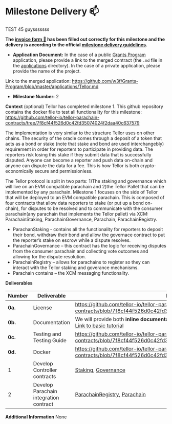 # Milestone Delivery :mailbox:

TEST 45 guysssssss

**The [invoice form :pencil:](https://docs.google.com/forms/d/e/1FAIpQLSfmNYaoCgrxyhzgoKQ0ynQvnNRoTmgApz9NrMp-hd8mhIiO0A/viewform) has been filled out correctly for this milestone and the delivery is according to the official [milestone delivery guidelines](https://github.com/w3f/Grants-Program/blob/master/docs/Support%20Docs/milestone-deliverables-guidelines.md).**

- **Application Document:** In the case of a public [Grants Program](https://github.com/w3f/Grants-Program) application, please provide a link to the merged contract (the `.md` file in the [applications](https://github.com/w3f/Grants-Program/tree/master/applications) directory). In the case of a private application, please provide the name of the project.

Link to the merged application: https://github.com/w3f/Grants-Program/blob/master/applications/Tellor.md

- **Milestone Number:** 2

**Context** (optional)
Tellor has completed milestone 1. This github repository contains the docker file to test all functionality for this milestone: https://github.com/tellor-io/tellor-parachain-contracts/tree/7f8cf44f526d0c42fd35074024f2daa40c637579

The implementation is very similar to the structure Tellor uses on other chains. The security of the oracle comes through a deposit of a token that acts as a bond or stake (note that stake and bond are used interchangebly) requirement in order for reporters to participate in providing data. The reporters risk losing this stake if they submit data that is successfully disputed. Anyone can become a reporter and push data on-chain and anyone can dispute the data for a fee. This is how Tellor is both crypto-economically secure and permissionless.

The Tellor protocol is split in two parts: 1)The staking and governance which will live on an EVM compatible parachain and 2)the Tellor Pallet that can be implemented by any parachain. Milestone 1 focuses on the side of Tellor that will be deployed to an EVM compatible parachain. This is composed of four contracts that allow data reporters to stake (or put up a bond on-chain), for disputes to be resolved and to communicate with the consumer parachain(any parachain that implements the Tellor pallet) via XCM: ParachainStaking, ParachainGovernance, Parachain, ParachainRegistry.

- ParachanStaking - contains all the functionality for reporters to deposit their bond, withdraw their bond and allow the governace contract to put the reporter’s stake on escrow while a dispute resolves.
- ParachainGovernance – this contract has the logic for receiving disputes from the consumer parachain and collecting vote outcomes and allowing for the dispute resolution.
- ParachainRegistry – allows for parachains to register so they can interact with the Tellor staking and goverance mechanisms.
- Parachain contains – the XCM messaging functionality.

**Deliverables**

| Number  | Deliverable                            | Link                                                                                                                                                                                                                                                                                       | Notes |
| ------- | -------------------------------------- | ------------------------------------------------------------------------------------------------------------------------------------------------------------------------------------------------------------------------------------------------------------------------------------------ | ----- |
| **0a.** | License                                | https://github.com/tellor-io/tellor-parachain-contracts/blob/7f8cf44f526d0c42fd35074024f2daa40c637579/LICENSE                                                                                                                                                                              |
| **0b.** | Documentation                          | We will provide both **inline documentation** of the code and a basic **tutorial**. [Link to basic tutorial](https://drive.google.com/file/d/1E8XVzq2C875fyBnht7MA58a2ix9RIv2b/view?usp=share_link)                                                                                        |       |
| **0c.** | Testing and Testing Guide              | https://github.com/tellor-io/tellor-parachain-contracts/blob/7f8cf44f526d0c42fd35074024f2daa40c637579/README.md                                                                                                                                                                            |       |
| **0d.** | Docker                                 | https://github.com/tellor-io/tellor-parachain-contracts/blob/7f8cf44f526d0c42fd35074024f2daa40c637579/Dockerfile                                                                                                                                                                           |       |
| 1       | Develop Controller contracts           | [Staking](https://github.com/tellor-io/tellor-parachain-contracts/blob/7f8cf44f526d0c42fd35074024f2daa40c637579/src/ParachainStaking.sol), [Governance](https://github.com/tellor-io/tellor-parachain-contracts/blob/7f8cf44f526d0c42fd35074024f2daa40c637579/src/ParachainGovernance.sol) |       |
| 2       | Develop Parachain integration contract | [ParachainRegistry](https://github.com/tellor-io/tellor-parachain-contracts/blob/7f8cf44f526d0c42fd35074024f2daa40c637579/src/ParachainRegistry.sol), [Parachain](https://github.com/tellor-io/tellor-parachain-contracts/blob/7f8cf44f526d0c42fd35074024f2daa40c637579/src/Parachain.sol) |       |

**Additional Information**
None
